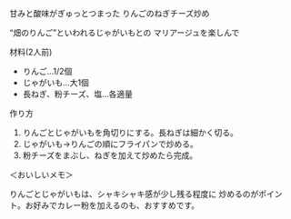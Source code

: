 甘みと酸味がぎゅっとつまった りんごのねぎチーズ炒め

“畑のりんご”といわれるじゃがいもとの
マリアージュを楽しんで

材料(2人前)

* りんご…1/2個
* じゃがいも…大1個
* 長ねぎ、粉チーズ、塩…各適量

作り方

1. りんごとじゃがいもを角切りにする。長ねぎは細かく切る。
2. じゃがいも→りんごの順にフライパンで炒める。
3. 粉チーズをまぶし、ねぎを加えて炒めたら完成。

＜おいしいメモ＞

りんごとじゃがいもは、シャキシャキ感が少し残る程度に 炒めるのがポイント。お好みでカレー粉を加えるのも、おすすめです。
